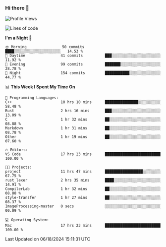### Hi there 👋

<!--
**ALiersEL/ALiersEL** is a ✨ _special_ ✨ repository because its `README.md` (this file) appears on your GitHub profile.

Here are some ideas to get you started:

- 🔭 I’m currently working on ...
- 🌱 I’m currently learning ...
- 👯 I’m looking to collaborate on ...
- 🤔 I’m looking for help with ...
- 💬 Ask me about ...
- 📫 How to reach me: ...
- 😄 Pronouns: ...
- ⚡ Fun fact: ...
-->

<!--START_SECTION:waka-->
![Profile Views](http://img.shields.io/badge/Profile%20Views-0-blue)

![Lines of code](https://img.shields.io/badge/From%20Hello%20World%20I%27ve%20Written-7.6%20million%20lines%20of%20code-blue)

**I'm a Night 🦉** 

```text
🌞 Morning                50 commits          ████░░░░░░░░░░░░░░░░░░░░░   14.53 % 
🌆 Daytime                41 commits          ███░░░░░░░░░░░░░░░░░░░░░░   11.92 % 
🌃 Evening                99 commits          ███████░░░░░░░░░░░░░░░░░░   28.78 % 
🌙 Night                  154 commits         ███████████░░░░░░░░░░░░░░   44.77 % 
```


📊 **This Week I Spent My Time On** 

```text
💬 Programming Languages: 
C++                      10 hrs 10 mins      ███████████████░░░░░░░░░░   58.48 % 
Rust                     2 hrs 16 mins       ███░░░░░░░░░░░░░░░░░░░░░░   13.09 % 
C                        1 hr 32 mins        ██░░░░░░░░░░░░░░░░░░░░░░░   08.88 % 
Markdown                 1 hr 31 mins        ██░░░░░░░░░░░░░░░░░░░░░░░   08.78 % 
Other                    1 hr 19 mins        ██░░░░░░░░░░░░░░░░░░░░░░░   07.60 % 

🔥 Editors: 
VS Code                  17 hrs 23 mins      █████████████████████████   100.00 % 

🐱‍💻 Projects: 
project                  11 hrs 47 mins      █████████████████░░░░░░░░   67.75 % 
rust_lexer               2 hrs 35 mins       ████░░░░░░░░░░░░░░░░░░░░░   14.91 % 
CompilerLab              1 hr 32 mins        ██░░░░░░░░░░░░░░░░░░░░░░░   08.88 % 
style-transfer           1 hr 27 mins        ██░░░░░░░░░░░░░░░░░░░░░░░   08.37 % 
ImageProcessing-master   0 secs              ░░░░░░░░░░░░░░░░░░░░░░░░░   00.09 % 

💻 Operating System: 
Mac                      17 hrs 23 mins      █████████████████████████   100.00 % 
```


 Last Updated on 06/18/2024 15:11:31 UTC
<!--END_SECTION:waka-->
